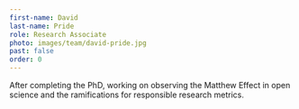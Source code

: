 ```yaml
---
first-name: David
last-name: Pride
role: Research Associate
photo: images/team/david-pride.jpg
past: false
order: 0
---
```

After completing the PhD, working on observing the Matthew Effect
in open science and the ramifications for responsible research metrics.
